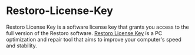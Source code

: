 # Restoro-License-Key
Restoro License Key is a software license key that grants you access to the full version of the Restoro software. [Restoro License Key](https://9to5crack.com/restoro-license-key-crack-serial-number-2023/) is a PC optimization and repair tool that aims to improve your computer's speed and stability.

